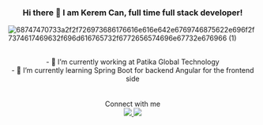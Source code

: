 ### <div align="center">Hi there 👋 I am Kerem Can, full time full stack developer!</div>

![68747470733a2f2f726973686176616e616e642e6769746875622e696f2f7374617469632f696d616765732f6772656574696e67732e676966 (1)](https://user-images.githubusercontent.com/26146907/193597966-b9fab9ac-5f43-4aa2-b43d-0bb3a9d10955.gif)
<br></br>

<div align="center">- 🔭 I’m currently working at Patika Global Technology</div>
<div  align="center">- 🌱 I’m currently learning Spring Boot for backend Angular for the frontend side</div>
<br></br>
<div  align="center">Connect with me</div> 
<div  align="center">
<a target="_blank" href="https://www.linkedin.com/in/kerem-can-%C3%B6zcan-678711140/?originalSubdomain=tr">
<img src="https://camo.githubusercontent.com/5e3d78e5310a41c0667e07077cf93596229de398b154b83885dc068874ed5365/68747470733a2f2f696d672e736869656c64732e696f2f62616467652f6c696e6b6564696e2d2532333145373742352e7376673f267374796c653d666f722d7468652d6261646765266c6f676f3d6c696e6b6564696e266c6f676f436f6c6f723d7768697465" >
</img>
</a>
<a href="https://www.instagram.com/keremcanozcan/" target="_blank" rel="noopener noreferrer">
<img src="https://camo.githubusercontent.com/eff3e7484b1754de8279027247ccec9c3deaeb76b4c4946c5d634a8579c2c1ce/68747470733a2f2f696d672e736869656c64732e696f2f62616467652f696e7374616772616d2d2532333030303030302e7376673f267374796c653d666f722d7468652d6261646765266c6f676f3d696e7374616772616d266c6f676f436f6c6f723d7768697465"></img>
</a>
</div>

<!--
**keremcanozcan35/keremcanozcan35** is a ✨ _special_ ✨ repository because its `README.md` (this file) appears on your GitHub profile.

Here are some ideas to get you started:

- 🔭 I’m currently working on ...
- 🌱 I’m currently learning ...
- 👯 I’m looking to collaborate on ...
- 🤔 I’m looking for help with ...
- 💬 Ask me about ...![68747470733a2f2f726973686176616e616e642e6769746875622e696f2f7374617469632f696d616765732f6772656574696e67732e676966 (1)](https://user-images.githubusercontent.com/26146907/193597478-6f4c1a3b-de60-47d2-b653-64ce4d7b7795.gif)

- 📫 How to reach me: ...
- 😄 Pronouns: ...
- ⚡ Fun fact: ...
-->
